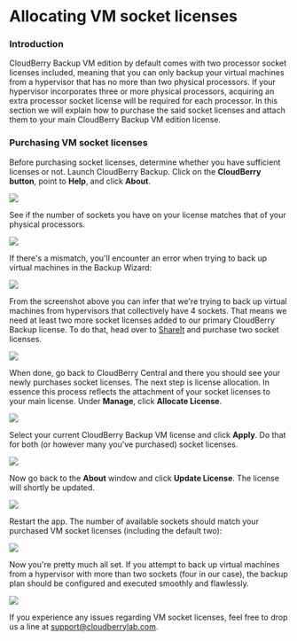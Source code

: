 # Allocating VM socket licenses

### Introduction

CloudBerry Backup VM edition by default comes with two processor socket licenses included, meaning that you can only backup your virtual machines from a hypervisor that has no more than two physical processors. If your hypervisor incorporates three or more physical processors, acquiring an extra processor socket license will be required for each processor. In this section we will explain how to purchase the said socket licenses and attach them to your main CloudBerry Backup VM edition license.

### Purchasing VM socket licenses

Before purchasing socket licenses, determine whether you have sufficient licenses or not. Launch CloudBerry Backup. Click on the **CloudBerry button**, point to **Help**, and click **About**.

![](../../.gitbook/assets/image%20%2842%29.png)

See if the number of sockets you have on your license matches that of your physical processors.

![](../../.gitbook/assets/image%20%2879%29.png)

If there's a mismatch, you'll encounter an error when trying to back up virtual machines in the Backup Wizard:

![](../../.gitbook/assets/image%20%2874%29.png)

From the screenshot above you can infer that we're trying to back up virtual machines from hypervisors that collectively have 4 sockets. That means we need at least two more socket licenses added to our primary CloudBerry Backup license. To do that, head over to [ShareIt](https://order.shareit.com/cart/add?vendorid=200082138&PRODUCT[300651341]=1&_ga=2.141538491.805011496.1507122627-216628767.1506383613) and purchase two socket licenses.

![](../../.gitbook/assets/image%20%2823%29.png)

When done, go back to CloudBerry Central and there you should see your newly purchases socket licenses. The next step is license allocation. In essence this process reflects the attachment of your socket licenses to your main license. Under **Manage**, click **Allocate License**.

![](../../.gitbook/assets/image%20%2861%29.png)

Select your current CloudBerry Backup VM license and click **Apply**. Do that for both \(or however many you've purchased\) socket licenses.

![](../../.gitbook/assets/image%20%2835%29.png)

Now go back to the **About** window and click **Update License**. The license will shortly be updated.

![](../../.gitbook/assets/image%20%2817%29.png)

Restart the app. The number of available sockets should match your purchased VM socket licenses \(including the default two\):

![](../../.gitbook/assets/image%20%2872%29.png)

Now you're pretty much all set. If you attempt to back up virtual machines from a hypervisor with more than two sockets \(four in our case\), the backup plan should be configured and executed smoothly and flawlessly.

![](../../.gitbook/assets/image%20%2837%29.png)

If you experience any issues regarding VM socket licenses, feel free to drop us a line at [support@cloudberrylab.com](mailto:support@cloudberrylab.com).

